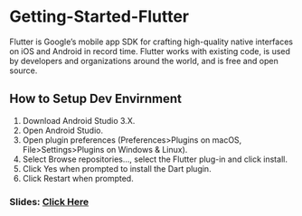 # Getting-Started-Flutter

Flutter is Google’s mobile app SDK for crafting high-quality native interfaces on iOS and Android in record time. Flutter works with existing code, is used by developers and organizations around the world, and is free and open source.

## How to Setup Dev Envirnment

  1. Download Android Studio 3.X.
  2. Open Android Studio.
  3. Open plugin preferences (Preferences>Plugins on macOS, File>Settings>Plugins on Windows & Linux).
  4. Select Browse repositories…, select the Flutter plug-in and click install.
  5. Click Yes when prompted to install the Dart plugin.
  6. Click Restart when prompted.

### Slides: [Click Here](https://docs.google.com/presentation/d/e/2PACX-1vRcjpv5U04K_lhExhO4hWrF0c-LjWxXOM3qFzuPOAqcUTPpkuIurfBYRSfdJrEl6R5bSygRe4A1rZm5/pub?start=false&loop=false&delayms=3000)
